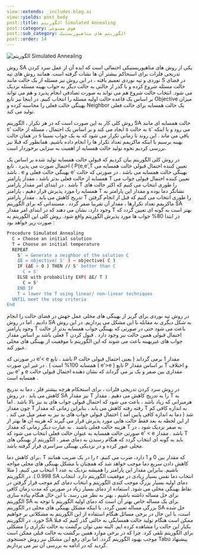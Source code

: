 ```yaml
---
view::extends: _includes.blog.ai
view::yields: post_body
post::title: الگوریتم Simulated Annealing
post::category: هوش مصنوعی
post::sub_category: الگوریتم های متاهیوریستیک
post::order: 14
---
```


![الگوریتم Simulated Annealing ](@url('assets/images/ai/annealing.jpg'))

روش SA یکی از روش های متاهیوریستیکی احتمالی است که ایده آن از عمل سرد کردن تدریجی فلزات برای استحاکم بیشتر آن ها نشات گرفته است. همانند روش های تپه نوردی و تپه نوردی تعمیم یافته ، در این روش نیز مسئله از یک حالت مانند S در فضای حالت مسئله شروع کرده و با گذر از حالتی به حالت دیگر به جواب بهینه مسئله نزدیک می شود. انتخاب حالت شروع هم می تواند به صورت تصادفی انجام پذیرد و هم می تواند بر اساس یک قاعده حالت اولیه مسئله را انتخاب کنیم. در اینجا نیز تابع Objective میزان بهینگی حالت فعلی را محاسبه کرده و Neighbor یک حالت همسایه برای حالت فعلی تولید می کند.

روش کلی کار به این صورت است که در هر تکرار ، الگوریتم SA حالت همسایه ای مانند s' ایجاد می کند و بر اساس یک احتمال ، مسئله از حالت s به حالت s' می رود و یا اینکه در همان حالت s باقی می ماند . این روند تا زمانی تکرار می شود که به یک جواب نسبتا بهینه برسیم یا اینکه ماکزیمم تعداد تکرار ها را انجام داده باشیم. همانطور که قبلا نیز بررسی کردیم نحوه تولید حالت همسایه از اهمیت به سزایی برخوردار است.

در روش کلی الگوریتم بیان کردیم که قبولی حالت همسایه تولید شده بر اساس یک احتمال صورت می پذیرد . تابع ( P(e,e',T تعیین کننده احتمال قبولی حالت همسایه می باشد . e بهینگی حالت فعلی و e' بهینگی حالت همسایه می باشد . در صورتی که حالت همسایه از حالت فعلی بدتر باشد ، مقدار پارامتر T تعیین کننده احتمال قبولی جواب می باشد . در ابتدای امر مقدار پارامتر T را طوری انتخاب می کنیم که اکثر حالت های همسایه را مورد پذیرش قرار دهیم ، پارامتر T نشانگر دما بوده و مقدار این پارامتر به تدریج کاهش می یابد . مقدار پارامتر T را طوری انتخاب می کنیم که قبل از انجام گرفتن ماکزیمم تعداد تکرارها ، مقدار آن تقریبا صفر گردد . مستنداتی که برای الگوریتم SA وجود دارد، نشان می دهند که در ابتدای امر مقدار T بهتر است به گونه ای تعیین گردد که در ابتدا 80% جواب ها مورد پذیرش الگوریتم واقع شود. روش کلی این الگوریتم به صورت زیر خواهد بود :

```bash
Procedure Simulated Annealing
  C = Choose an initial solution
  T = Choose an initial temperature
  REPEAT
    S' = Generate a neighbor of the solution C
    ΔE = objective( S' ) – objective( C )
    IF (ΔE > 0 ) THEN // S' better than C
      C = S'
    ELSE with probability EXP( ΔE/ T )
      C = S'
    END IF
    T = lower the T using linear/ non-linear techniques
  UNTIL meet the stop criteria
End
```

در روش تپه نوردی برای گریز از بهینگی های محلی عمل جهش در فضای حالت را انجام دادیم . اما در روش SA به شکل دیگری به مقابله با این مشکل می پردازیم. در این روش وجود پارامتر T باعث می شود حتی در صورتی که بهینگی جواب همسایه بدتر از حالت فعلی باشد بر اساس مقدار T احتمال قبولی همین حالت نیز وجود دارد . قبول کردن جواب های غیربهینه باعث می شوند که این الگوریتم با موفقیت از بهینگی های محلی عبور کند.

در صورتی که e'< e باشد ، تابع P مقدار 1 برمی گرداند ( یعنی احتمال قبولی حالت همسایه 100% است ) . در غیر این صورت ( e'>e ) تابع P بر اساس مقدار T و اختلاف بین e' و e مقداری بین صفر و یک بر می گرداند که نشان دهنده احتمال قبولی حالت همسایه است .


در روش سرد کردن تدریجی فلزات ، برای استحکام هرچه بیشتر فلز ، دما به تدریج کاهش می یابد . در روش SA نیز مقدار T را به تدریج کاهش می دهیم . مقدار T به هرمیزانی که زیاد باشد ، باعث می شود که احتمال قبولی جواب های بد نیز بالا باشد . اما چون مقدار T رفته رفته کاهش می یابد ، بنابراین زمانی که مقدار T به اندازه کافی کم شد ( دما به اندازه کافی پایین آمد ) احتمال قبولی جواب های بد نیز به صفر میل می کند . از این لحظه به بعد فقط حالت هایی مورد پذیرش قرار می گیرند که هزینه آن ها بهتر از هزینه حالت فعلی باشند . به عبارت دیگر زمانی که مقدار T به صفر نزدیک شود ، در صورتی حالت همسایه به عنوان حالت فعلی انتخاب می شود که e' < e باشد . مقدار T باید به گونه ای انتخاب گردد که هنگام رسیدن به دمای صفر ، الگوریتم از بهینگی های محلی عبور کرده و در نزدیکی بهینگی سراسری قرار گرفته باشد.


برای کاهش دما، T را در یک ضریب همانند r که مقدار بین 0 و 1 دارد، ضرب می کنیم. کاهش دادن سریع دما موجب خواهد شد که همچنان با مشکل بهینگی های محلی مواجه باشیم. بنابراین مقدار این پارامتر را همیشه نزدیک به عدد 1 انتخاب می کنیم. ( مثلا 0.998 ). در الگوریتم SA انتخاب دما نقس بسیار زیادی در موفقیت الگوریتم دارد. انتخاب دمای اولیه بسیار بزرگ موجب کندی الگوریتم و انتخاب دمای کم موجب قرار گرفتن در نقاط بهینگی محلی می شود. استفاده از دمای بسیار زیاد در صورتی که مدت زمان کافی برای حل مساله داشته باشیم ، بهتر به نظر می رسد. با این حال هنگام پیاده سازی الگوریتم SA برای یک مساله خاص بهتر آن است که دمای اولیه الگوریتم با توجه به بزرگی مساله تعیین گردد. با اینکه مشکل بهینگی های محلی در الگوریتم SA حل شده است، با این حال در برخی مسائل هنگام استفاده از این الگوریتم به مشکلاتی بر خواهیم خورد. در الگوریتم SA ممکن است هنگام تولید حالت همسایگی به حالتی گذر کنیم که قبلا یکبار این حالت را مشاهده کرده ایم. البته نمی توان برگشت به حالت تکراری را مشکلی برای الگوریتم تلقی کرد. چرا که در برخی موارد همین برگشت به حالت قبلی ممکن است موجب بهبود الگوریتم گردد. اما برای رفع این مشکل نیز روش جستجوی Tabu پیشنهاد گردید که در ادامه به بررسی آن نیز می پردازیم.

